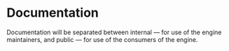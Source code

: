 # Documentation

Documentation will be separated between internal — for use of the engine maintainers, and public — for use of the
consumers of the engine.
